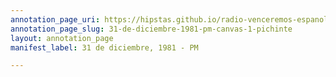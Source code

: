 ```yaml
---
annotation_page_uri: https://hipstas.github.io/radio-venceremos-espanol/annotations/31-de-diciembre-1981-pm-canvas-1-pichinte.json
annotation_page_slug: 31-de-diciembre-1981-pm-canvas-1-pichinte
layout: annotation_page
manifest_label: 31 de diciembre, 1981 - PM

---
```

